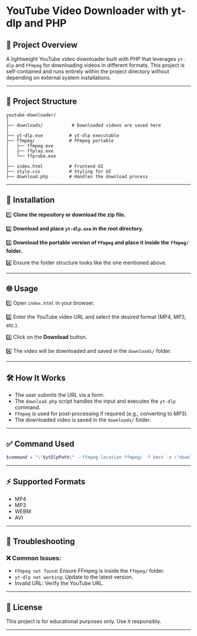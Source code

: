 # YouTube Video Downloader with yt-dlp and PHP

## 🎯 Project Overview

A lightweight YouTube video downloader built with PHP that leverages `yt-dlp` and `FFmpeg` for downloading videos in different formats. This project is self-contained and runs entirely within the project directory without depending on external system installations.

---

## 📂 Project Structure

```
youtube-downloader/
│
├── downloads/           # Downloaded videos are saved here
│
├── yt-dlp.exe          # yt-dlp executable
├── ffmpeg/             # FFmpeg portable
│   ├── ffmpeg.exe
│   ├── ffplay.exe
│   └── ffprobe.exe
│
├── index.html          # Frontend UI
├── style.css           # Styling for UI
├── download.php        # Handles the download process

```

---

## 🚀 Installation

1️⃣ **Clone the repository or download the zip file.**

2️⃣ **Download and place ****`yt-dlp.exe`**** in the root directory.**

3️⃣ **Download the portable version of ****`FFmpeg`**** and place it inside the ****`ffmpeg/`**** folder.**

4️⃣ Ensure the folder structure looks like the one mentioned above.

---

## 🌐 Usage

1️⃣ Open `index.html` in your browser.

2️⃣ Enter the YouTube video URL and select the desired format (MP4, MP3, etc.).

3️⃣ Click on the **Download** button.

4️⃣ The video will be downloaded and saved in the `downloads/` folder.

---

## 🛠️ How It Works

- The user submits the URL via a form.
- The `download.php` script handles the input and executes the `yt-dlp` command.
- `FFmpeg` is used for post-processing if required (e.g., converting to MP3).
- The downloaded video is saved in the `downloads/` folder.

---

## ✅ Command Used

```php
$command = "\"$ytDlpPath\" --ffmpeg-location ffmpeg/ -f best -o \"downloads/%(title)s.%(ext)s\" --merge-output-format $format $videoUrl";
```

---

## ⚡ Supported Formats

- MP4
- MP3
- WEBM
- AVI

---

## 🧐 Troubleshooting

### ❌ Common Issues:

- `FFmpeg not found`: Ensure FFmpeg is inside the `ffmpeg/` folder.
- `yt-dlp not working`: Update to the latest version.
- Invalid URL: Verify the YouTube URL.

---

## 📜 License

This project is for educational purposes only. Use it responsibly.

---

